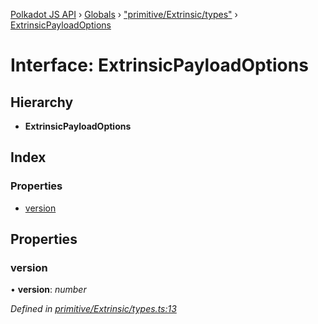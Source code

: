 [Polkadot JS API](../README.md) › [Globals](../globals.md) › ["primitive/Extrinsic/types"](../modules/_primitive_extrinsic_types_.md) › [ExtrinsicPayloadOptions](_primitive_extrinsic_types_.extrinsicpayloadoptions.md)

# Interface: ExtrinsicPayloadOptions

## Hierarchy

* **ExtrinsicPayloadOptions**

## Index

### Properties

* [version](_primitive_extrinsic_types_.extrinsicpayloadoptions.md#version)

## Properties

###  version

• **version**: *number*

*Defined in [primitive/Extrinsic/types.ts:13](https://github.com/polkadot-js/api/blob/fe3de4379f/packages/types/src/primitive/Extrinsic/types.ts#L13)*
